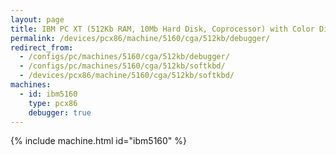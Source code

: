 ```yaml
---
layout: page
title: IBM PC XT (512Kb RAM, 10Mb Hard Disk, Coprocessor) with Color Display and Debugger
permalink: /devices/pcx86/machine/5160/cga/512kb/debugger/
redirect_from:
  - /configs/pc/machines/5160/cga/512kb/debugger/
  - /configs/pc/machines/5160/cga/512kb/softkbd/
  - /devices/pcx86/machine/5160/cga/512kb/softkbd/
machines:
  - id: ibm5160
    type: pcx86
    debugger: true
---
```


{% include machine.html id="ibm5160" %}
